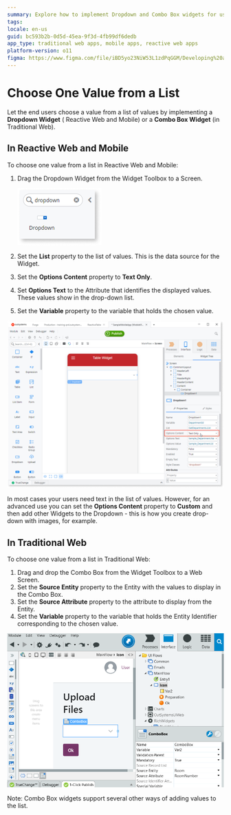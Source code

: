```yaml
---
summary: Explore how to implement Dropdown and Combo Box widgets for user selection in OutSystems 11 (O11) applications.
tags:
locale: en-us
guid: bc593b2b-0d5d-45ea-9f3d-4fb99df6dedb
app_type: traditional web apps, mobile apps, reactive web apps
platform-version: o11
figma: https://www.figma.com/file/iBD5yo23NiW53L1zdPqGGM/Developing%20an%20Application?node-id=199:36
---
```


# Choose One Value from a List

Let the end users choose a value from a list of values by implementing a **Dropdown Widget** ( Reactive Web and Mobile) or a **Combo Box Widget** (in Traditional Web).

## In Reactive Web and Mobile

To choose one value from a list in Reactive Web and Mobile:

1. Drag the Dropdown Widget from the Widget Toolbox to a Screen.
    
    ![Screenshot of the Dropdown Widget in the Service Studio Toolbar for Reactive Web and Mobile Apps](images/dropdown-widget.png "Dropdown Widget in Service Studio Toolbar")

1. Set the **List** property to the list of values. This is the data source for the Widget.
1. Set the **Options Content** property to **Text Only**. 
1. Set **Options Text** to the Attribute that identifies the displayed values. These values show in the drop-down list.
1. Set the **Variable** property to the variable that holds the chosen value.

![Illustration of Dropdown and Combo Box usage in Mobile and Reactive Web applications](images/dropdown-combo-mobile-reactive.png "Dropdown and Combo Box in Mobile and Reactive Web Apps")

In most cases your users need text in the list of values. However, for an advanced use you can set the **Options Content** property to **Custom** and then add other Widgets to the Dropdown - this is how you create drop-down with images, for example. 

## In Traditional Web

To choose one value from a list in Traditional Web:

1. Drag and drop the Combo Box from the Widget Toolbox to a Web Screen. 
1. Set the **Source Entity** property to the Entity with the values to display in the Combo Box.
1. Set the **Source Attribute** property to the attribute to display from the Entity. 
1. Set the **Variable** property to the variable that holds the Entity Identifier corresponding to the chosen value. 

![Example of a Combo Box Widget in a Traditional Web Application screen](images/dropdown-combo-web-app.png "Combo Box in a Traditional Web App")

Note: Combo Box widgets support several other ways of adding values to the list.
